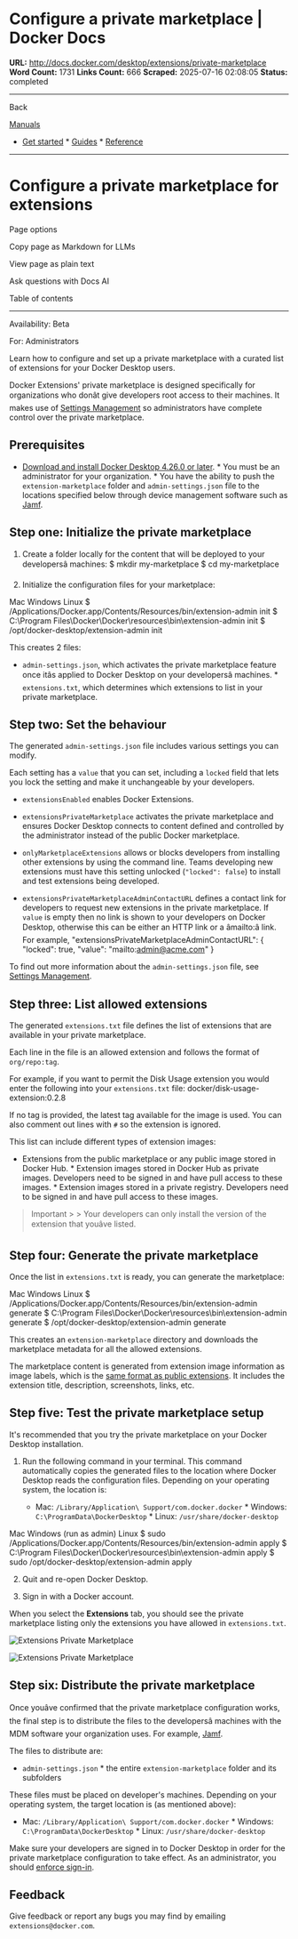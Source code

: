 # Configure a private marketplace | Docker Docs

**URL:** http://docs.docker.com/desktop/extensions/private-marketplace
**Word Count:** 1731
**Links Count:** 666
**Scraped:** 2025-07-16 02:08:05
**Status:** completed

---

Back

[Manuals](https://docs.docker.com/manuals/)

  * [Get started](http://docs.docker.com/get-started/)   * [Guides](http://docs.docker.com/guides/)   * [Reference](http://docs.docker.com/reference/)

* * *

# Configure a private marketplace for extensions

Page options

Copy page as Markdown for LLMs

View page as plain text

Ask questions with Docs AI

Table of contents

* * *

Availability: Beta 

For: Administrators

Learn how to configure and set up a private marketplace with a curated list of extensions for your Docker Desktop users.

Docker Extensions' private marketplace is designed specifically for organizations who donât give developers root access to their machines. It makes use of [Settings Management](https://docs.docker.com/enterprise/security/hardened-desktop/settings-management/) so administrators have complete control over the private marketplace.

## Prerequisites

  * [Download and install Docker Desktop 4.26.0 or later](https://docs.docker.com/desktop/release-notes/).   * You must be an administrator for your organization.   * You have the ability to push the `extension-marketplace` folder and `admin-settings.json` file to the locations specified below through device management software such as [Jamf](https://www.jamf.com/).

## Step one: Initialize the private marketplace

  1. Create a folder locally for the content that will be deployed to your developersâ machines:                    $ mkdir my-marketplace          $ cd my-marketplace          

  2. Initialize the configuration files for your marketplace:

Mac  Windows  Linux                    $ /Applications/Docker.app/Contents/Resources/bin/extension-admin init                              $ C:\Program Files\Docker\Docker\resources\bin\extension-admin init                              $ /opt/docker-desktop/extension-admin init          

This creates 2 files:

  * `admin-settings.json`, which activates the private marketplace feature once itâs applied to Docker Desktop on your developersâ machines.   * `extensions.txt`, which determines which extensions to list in your private marketplace.

## Step two: Set the behaviour

The generated `admin-settings.json` file includes various settings you can modify.

Each setting has a `value` that you can set, including a `locked` field that lets you lock the setting and make it unchangeable by your developers.

  * `extensionsEnabled` enables Docker Extensions.

  * `extensionsPrivateMarketplace` activates the private marketplace and ensures Docker Desktop connects to content defined and controlled by the administrator instead of the public Docker marketplace.

  * `onlyMarketplaceExtensions` allows or blocks developers from installing other extensions by using the command line. Teams developing new extensions must have this setting unlocked \(`"locked": false`\) to install and test extensions being developed.

  * `extensionsPrivateMarketplaceAdminContactURL` defines a contact link for developers to request new extensions in the private marketplace. If `value` is empty then no link is shown to your developers on Docker Desktop, otherwise this can be either an HTTP link or a âmailto:â link. For example,                  "extensionsPrivateMarketplaceAdminContactURL": {           "locked": true,           "value": "mailto:admin@acme.com"         }

To find out more information about the `admin-settings.json` file, see [Settings Management](https://docs.docker.com/enterprise/security/hardened-desktop/settings-management/).

## Step three: List allowed extensions

The generated `extensions.txt` file defines the list of extensions that are available in your private marketplace.

Each line in the file is an allowed extension and follows the format of `org/repo:tag`.

For example, if you want to permit the Disk Usage extension you would enter the following into your `extensions.txt` file:               docker/disk-usage-extension:0.2.8     

If no tag is provided, the latest tag available for the image is used. You can also comment out lines with `#` so the extension is ignored.

This list can include different types of extension images:

  * Extensions from the public marketplace or any public image stored in Docker Hub.   * Extension images stored in Docker Hub as private images. Developers need to be signed in and have pull access to these images.   * Extension images stored in a private registry. Developers need to be signed in and have pull access to these images.

> Important >  > Your developers can only install the version of the extension that youâve listed.

## Step four: Generate the private marketplace

Once the list in `extensions.txt` is ready, you can generate the marketplace:

Mac  Windows  Linux               $ /Applications/Docker.app/Contents/Resources/bin/extension-admin generate                    $ C:\Program Files\Docker\Docker\resources\bin\extension-admin generate                    $ /opt/docker-desktop/extension-admin generate     

This creates an `extension-marketplace` directory and downloads the marketplace metadata for all the allowed extensions.

The marketplace content is generated from extension image information as image labels, which is the [same format as public extensions](https://docs.docker.com/extensions/extensions-sdk/extensions/labels/). It includes the extension title, description, screenshots, links, etc.

## Step five: Test the private marketplace setup

It's recommended that you try the private marketplace on your Docker Desktop installation.

  1. Run the following command in your terminal. This command automatically copies the generated files to the location where Docker Desktop reads the configuration files. Depending on your operating system, the location is:

     * Mac: `/Library/Application\ Support/com.docker.docker`      * Windows: `C:\ProgramData\DockerDesktop`      * Linux: `/usr/share/docker-desktop`

Mac  Windows \(run as admin\)  Linux          $ sudo /Applications/Docker.app/Contents/Resources/bin/extension-admin apply               $ C:\Program Files\Docker\Docker\resources\bin\extension-admin apply               $ sudo /opt/docker-desktop/extension-admin apply     

  2. Quit and re-open Docker Desktop.

  3. Sign in with a Docker account.

When you select the **Extensions** tab, you should see the private marketplace listing only the extensions you have allowed in `extensions.txt`.

![Extensions Private Marketplace](http://docs.docker.com/assets/images/extensions-private-marketplace.webp)

![Extensions Private Marketplace](http://docs.docker.com/assets/images/extensions-private-marketplace.webp)

## Step six: Distribute the private marketplace

Once youâve confirmed that the private marketplace configuration works, the final step is to distribute the files to the developersâ machines with the MDM software your organization uses. For example, [Jamf](https://www.jamf.com/).

The files to distribute are:

  * `admin-settings.json`   * the entire `extension-marketplace` folder and its subfolders

These files must be placed on developer's machines. Depending on your operating system, the target location is \(as mentioned above\):

  * Mac: `/Library/Application\ Support/com.docker.docker`   * Windows: `C:\ProgramData\DockerDesktop`   * Linux: `/usr/share/docker-desktop`

Make sure your developers are signed in to Docker Desktop in order for the private marketplace configuration to take effect. As an administrator, you should [enforce sign-in](https://docs.docker.com/enterprise/security/enforce-sign-in/).

## Feedback

Give feedback or report any bugs you may find by emailing `extensions@docker.com`.